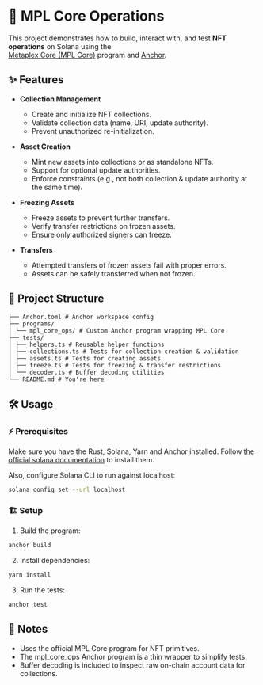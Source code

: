 # 🎨 MPL Core Operations

This project demonstrates how to build, interact with, and test **NFT operations** on Solana using the  
[Metaplex Core (MPL Core)](https://developers.metaplex.com/core) program and [Anchor](https://www.anchor-lang.com/).

## ✨ Features

-   **Collection Management**

    -   Create and initialize NFT collections.
    -   Validate collection data (name, URI, update authority).
    -   Prevent unauthorized re-initialization.

-   **Asset Creation**

    -   Mint new assets into collections or as standalone NFTs.
    -   Support for optional update authorities.
    -   Enforce constraints (e.g., not both collection & update authority at the same time).

-   **Freezing Assets**

    -   Freeze assets to prevent further transfers.
    -   Verify transfer restrictions on frozen assets.
    -   Ensure only authorized signers can freeze.

-   **Transfers**
    -   Attempted transfers of frozen assets fail with proper errors.
    -   Assets can be safely transferred when not frozen.

## 📂 Project Structure

```
├── Anchor.toml # Anchor workspace config
├── programs/
│ └── mpl_core_ops/ # Custom Anchor program wrapping MPL Core
├── tests/
│ ├── helpers.ts # Reusable helper functions
│ ├── collections.ts # Tests for collection creation & validation
│ ├── assets.ts # Tests for creating assets
│ ├── freeze.ts # Tests for freezing & transfer restrictions
│ └── decoder.ts # Buffer decoding utilities
└── README.md # You're here
```

## 🛠️ Usage

### ⚡ Prerequisites

Make sure you have the Rust, Solana, Yarn and Anchor installed. Follow [the official solana documentation](http://solana.com/en/docs/intro/installation) to install them.

Also, configure Solana CLI to run against localhost:

```bash
solana config set --url localhost
```

### 🏗️ Setup

1. Build the program:

```bash
anchor build
```

2. Install dependencies:

```bash
yarn install
```

3. Run the tests:

```bash
anchor test
```

## 🚧 Notes

-   Uses the official MPL Core program for NFT primitives.
-   The mpl_core_ops Anchor program is a thin wrapper to simplify tests.
-   Buffer decoding is included to inspect raw on-chain account data for collections.
